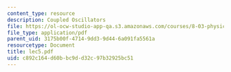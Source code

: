 ```yaml
---
content_type: resource
description: Coupled Oscillators
file: https://ol-ocw-studio-app-qa.s3.amazonaws.com/courses/8-03-physics-iii-spring-2003/c892c164d60bbc9dd32c97b32925bc51_lec5.pdf
file_type: application/pdf
parent_uid: 3175b00f-4714-9dd3-9d44-6a091fa5561a
resourcetype: Document
title: lec5.pdf
uid: c892c164-d60b-bc9d-d32c-97b32925bc51
---
```

